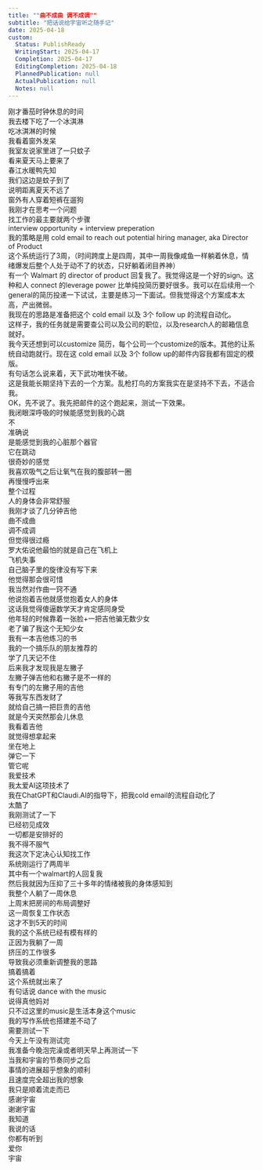 ```yaml
---  
title: ""曲不成曲 调不成调""  
subtitle: "把话说给宇宙听之随手记"  
date: 2025-04-18  
custom:  
  Status: PublishReady  
  WritingStart: 2025-04-17  
  Completion: 2025-04-17  
  EditingCompletion: 2025-04-18  
  PlannedPublication: null  
  ActualPublication: null  
  Notes: null  
---    
```

刚才番茄时钟休息的时间    
我去楼下吃了一个冰淇淋    
吃冰淇淋的时候    
我看着窗外发呆    
我室友说家里进了一只蚊子    
看来夏天马上要来了    
春江水暖鸭先知    
我们这边是蚊子到了    
说明距离夏天不远了    
窗外有人穿着短裤在遛狗      
我刚才在思考一个问题    
找工作的最主要就两个步骤    
interview opportunity + interview preperation    
我的策略是用 cold email to reach out potential hiring manager, aka Director of Product    
这个系统运行了3周，（时间跨度上是四周，其中一周我像咸鱼一样躺着休息，情绪爆发后整个人处于动不了的状态，只好躺着闭目养神）    
有一个 Walmart 的 director of product 回复我了。我觉得这是一个好的sign。这种和人 connect 的leverage power 比单纯投简历要好很多。我可以在后续用一个general的简历投递一下试试，主要是练习一下面试。但我觉得这个方案成本太高，产出微弱。    
我现在的思路是准备把这个 cold email 以及 3个 follow up 的流程自动化。    
这样子，我的任务就是需要查公司以及公司的职位，以及research人的邮箱信息就好。    
我今天还想到可以customize 简历，每个公司一个customize的版本。其他的让系统自动跑就行。现在这 cold email 以及 3个 follow up的邮件内容我都有固定的模版。    
有句话怎么说来着，天下武功唯快不破。    
这是我能长期坚持下去的一个方案。乱枪打鸟的方案我实在是坚持不下去，不适合我。    
OK，先不说了。我先把邮件的这个跑起来，测试一下效果。      
我闭眼深呼吸的时候能感觉到我的心跳    
不    
准确说    
是能感觉到我的心脏那个器官    
它在跳动    
很奇妙的感觉      
我喜欢吸气之后让氧气在我的腹部转一圈    
再慢慢呼出来    
整个过程    
人的身体会非常舒服      
我刚才谈了几分钟吉他    
曲不成曲    
调不成调    
但觉得很过瘾      
罗大佑说他最怕的就是自己在飞机上    
飞机失事    
自己脑子里的旋律没有写下来    
他觉得那会很可惜    
我当然对作曲一窍不通      
他说抱着吉他就感觉抱着女人的身体    
这话我觉得傻逼数学天才肯定感同身受    
他年轻的时候靠着一张脸+一把吉他骗无数少女    
老了骗了我这个无知少女      
我有一本吉他练习的书    
我的一个搞乐队的朋友推荐的    
学了几天记不住    
后来我才发现我是左撇子    
左撇子弹吉他和右撇子是不一样的    
有专门的左撇子用的吉他    
等我写东西发财了    
就给自己搞一把巨贵的吉他      
就是今天突然那会儿休息    
我看着吉他    
就觉得想拿起来    
坐在地上    
弹它一下    
管它呢      
我爱技术    
我太爱AI这项技术了    
我在ChatGPT和Claudi.AI的指导下，把我cold email的流程自动化了    
太酷了    
我刚测试了一下    
已经初见成效      
一切都是安排好的    
我不得不服气    
我这次下定决心认知找工作    
系统刚运行了两周半    
其中有一个walmart的人回复我    
然后我就因为压抑了三十多年的情绪被我的身体感知到    
我整个人躺了一周休息    
上周末把房间的布局调整好    
这一周恢复工作状态    
这才不到5天的时间    
我的这个系统已经有模有样的    
正因为我躺了一周    
挤压的工作很多    
导致我必须重新调整我的思路    
搞着搞着    
这个系统就出来了    
有句话说 dance with the music    
说得真他妈对    
只不过这里的music是生活本身这个music      
我的写作系统也搭建差不动了    
需要测试一下    
今天上午没有测试完    
我准备今晚泡完澡或者明天早上再测试一下      
当我和宇宙的节奏同步之后    
事情的进展超乎想象的顺利    
且速度完全超出我的想象    
我只是顺着流走而已    
感谢宇宙      
谢谢宇宙    
我知道    
我说的话    
你都有听到    
爱你    
宇宙      
  